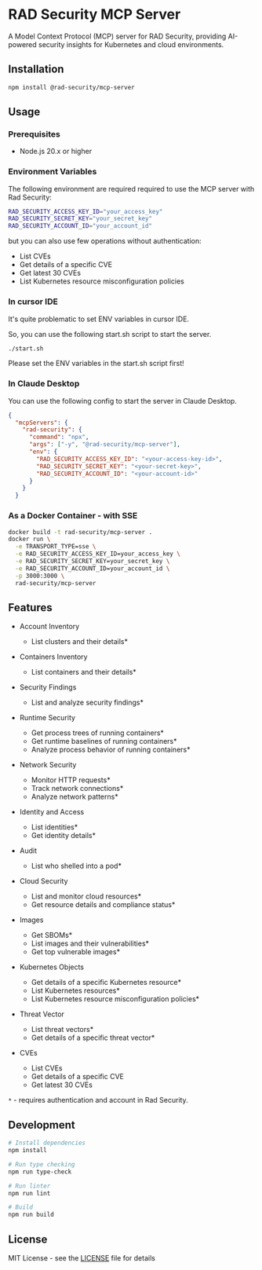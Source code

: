 # RAD Security MCP Server

A Model Context Protocol (MCP) server for RAD Security, providing AI-powered security insights for Kubernetes and cloud environments.

## Installation

```bash
npm install @rad-security/mcp-server
```

## Usage

### Prerequisites

- Node.js 20.x or higher

### Environment Variables

The following environment are required required to use the MCP server with Rad Security:

```bash
RAD_SECURITY_ACCESS_KEY_ID="your_access_key"
RAD_SECURITY_SECRET_KEY="your_secret_key"
RAD_SECURITY_ACCOUNT_ID="your_account_id"
```

but you can also use few operations without authentication:

- List CVEs
- Get details of a specific CVE
- Get latest 30 CVEs
- List Kubernetes resource misconfiguration policies

### In cursor IDE

It's quite problematic to set ENV variables in cursor IDE.

So, you can use the following start.sh script to start the server.

```bash
./start.sh
```

Please set the ENV variables in the start.sh script first!

### In Claude Desktop

You can use the following config to start the server in Claude Desktop.

```json
{
  "mcpServers": {
    "rad-security": {
      "command": "npx",
      "args": ["-y", "@rad-security/mcp-server"],
      "env": {
        "RAD_SECURITY_ACCESS_KEY_ID": "<your-access-key-id>",
        "RAD_SECURITY_SECRET_KEY": "<your-secret-key>",
        "RAD_SECURITY_ACCOUNT_ID": "<your-account-id>"
      }
    }
  }
```

### As a Docker Container - with SSE

```bash
docker build -t rad-security/mcp-server .
docker run \
  -e TRANSPORT_TYPE=sse \
  -e RAD_SECURITY_ACCESS_KEY_ID=your_access_key \
  -e RAD_SECURITY_SECRET_KEY=your_secret_key \
  -e RAD_SECURITY_ACCOUNT_ID=your_account_id \
  -p 3000:3000 \
  rad-security/mcp-server
```

## Features

- Account Inventory
  - List clusters and their details*

- Containers Inventory
  - List containers and their details*

- Security Findings
  - List and analyze security findings*

- Runtime Security
  - Get process trees of running containers*
  - Get runtime baselines of running containers*
  - Analyze process behavior of running containers*

- Network Security
  - Monitor HTTP requests*
  - Track network connections*
  - Analyze network patterns*

- Identity and Access
  - List identities*
  - Get identity details*

- Audit
  - List who shelled into a pod*

- Cloud Security
  - List and monitor cloud resources*
  - Get resource details and compliance status*

- Images
  - Get SBOMs*
  - List images and their vulnerabilities*
  - Get top vulnerable images*

- Kubernetes Objects
  - Get details of a specific Kubernetes resource*
  - List Kubernetes resources*
  - List Kubernetes resource misconfiguration policies*

- Threat Vector
  - List threat vectors*
  - Get details of a specific threat vector*

- CVEs
  - List CVEs
  - Get details of a specific CVE
  - Get latest 30 CVEs

`*` - requires authentication and account in Rad Security.

## Development

```bash
# Install dependencies
npm install

# Run type checking
npm run type-check

# Run linter
npm run lint

# Build
npm run build
```

## License

MIT License - see the [LICENSE](LICENSE) file for details
